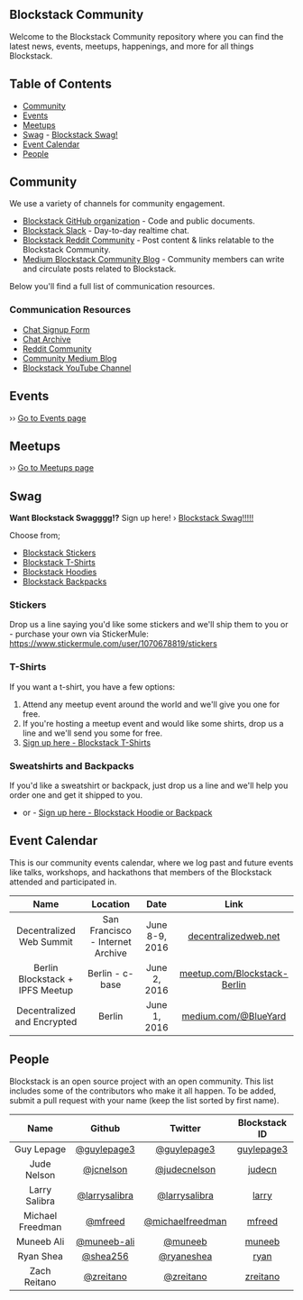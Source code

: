 ## Blockstack Community

Welcome to the Blockstack Community repository where you can find the latest news, events, meetups, happenings, and more for all things Blockstack.

## Table of Contents
* [Community](#community)
* [Events](events/events.md)
* [Meetups](events/meetups.md)
* [Swag](#swag) - [Blockstack Swag!](https://github.com/blockstack/community/issues/28)
* [Event Calendar](#event-calendar)
* [People](#people)

## Community

We use a variety of channels for community engagement.

- [Blockstack GitHub organization](https://github.com/blockstack) - Code and public documents.
- [Blockstack Slack](http://chat.blockstack.org/) - Day-to-day realtime chat.
- [Blockstack Reddit Community](https://www.reddit.com/r/blockstack) - Post content & links relatable to the Blockstack Community.
- [Medium Blockstack Community Blog](https://blog.blockstack.org) - Community members can write and circulate posts related to Blockstack.

Below you'll find a full list of communication resources.

### Communication Resources

- [Chat Signup Form](http://chat.blockstack.org/)
- [Chat Archive](http://blockstack.slackarchive.io/lounge/)
- [Reddit Community](https://www.reddit.com/r/blockstack)
- [Community Medium Blog](https://blog.blockstack.org/)
- [Blockstack YouTube Channel](https://www.youtube.com/channel/UCiyMoKVWkVdC_sC0CqrxCoQ)

## Events
›› [Go to Events page](https://github.com/blockstack/community/blob/master/events/events.md)

## Meetups
›› [Go to Meetups page](https://github.com/blockstack/community/blob/master/events/meetups.md)

## Swag

**Want Blockstack Swagggg!?**
Sign up here! › [Blockstack Swag!!!!!](https://github.com/blockstack/community/issues/28)

Choose from;
* [Blockstack Stickers](https://github.com/blockstack/community/issues/28)
* [Blockstack T-Shirts](https://github.com/blockstack/community/issues/28)
* [Blockstack Hoodies](https://github.com/blockstack/community/issues/28)
* [Blockstack Backpacks](https://github.com/blockstack/community/issues/28)


### Stickers

Drop us a line saying you'd like some stickers and we'll ship them to you
or -
purchase your own via StickerMule: https://www.stickermule.com/user/1070678819/stickers

### T-Shirts

If you want a t-shirt, you have a few options:

1. Attend any meetup event around the world and we'll give you one for free.
2. If you're hosting a meetup event and would like some shirts, drop us a line and we'll send you some for free.
3. [Sign up here - Blockstack T-Shirts](https://github.com/blockstack/community/issues/28)

### Sweatshirts and Backpacks

If you'd like a sweatshirt or backpack, just drop us a line and we'll help you order one and get it shipped to you.
- or -
[Sign up here - Blockstack Hoodie or Backpack](https://github.com/blockstack/community/issues/28)

## Event Calendar

This is our community events calendar, where we log past and future events like talks, workshops, and hackathons that members of the Blockstack attended and participated in.

Name                        | Location                      | Date                   | Link
:-------------------------: | :---------------------------: | :--------------------: | :-------:
Decentralized Web Summit              | San Francisco - Internet Archive | June 8-9, 2016   | [decentralizedweb.net](http://www.decentralizedweb.net/)
Berlin Blockstack + IPFS Meetup       | Berlin - c-base               | June 2, 2016        | [meetup.com/Blockstack-Berlin](http://www.meetup.com/Blockstack-Berlin/events/231428283/)
Decentralized and Encrypted           | Berlin                        | June 1, 2016        | [medium.com/@BlueYard](https://medium.com/@BlueYard/berlin-june-1st-the-mission-to-upgrade-the-internet-an-open-conversation-with-edward-snowden-d288fb2c1ec6#.kjti2hfbp)

## People

Blockstack is an open source project with an open community. This list includes some of the contributors who make it all happen. To be added, submit a pull request with your name (keep the list sorted by first name).

Name | Github | Twitter | Blockstack ID
:--: | :----: | :-: | :-----:
Guy Lepage | [@guylepage3](//github.com/guylepage3) | [@guylepage3](https://twitter.com/guylepage3) | [guylepage3](https://onename.com/guylepage3)
Jude Nelson | [@jcnelson](//github.com/jcnelson) | [@judecnelson](https://twitter.com/judecnelson) | [judecn](https://onename.com/judecn)
Larry Salibra | [@larrysalibra](//github.com/larrysalibra) | [@larrysalibra](https://twitter.com/larrysalibra) | [larry](https://onename.com/larry)
Michael Freedman | [@mfreed](//github.com/mfreed) | [@michaelfreedman](https://twitter.com/michaelfreedman) | [mfreed](https://onename.com/mfreed)
Muneeb Ali | [@muneeb-ali](//github.com/muneeb-ali) | [@muneeb](https://twitter.com/muneeb) | [muneeb](https://onename.com/muneeb)
Ryan Shea | [@shea256](//github.com/shea256) | [@ryaneshea](https://twitter.com/ryaneshea) | [ryan](https://onename.com/ryan)
Zach Reitano | [@zreitano](//github.com/zreitano) | [@zreitano](https://twitter.com/zreitano) | [zreitano](https://onename.com/zreitano)
